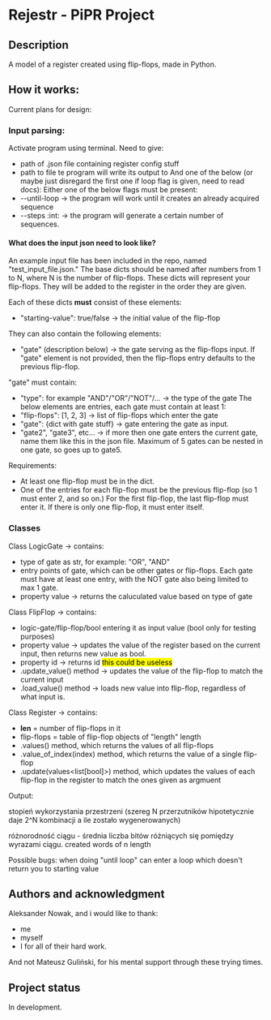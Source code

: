 # Rejestr - PiPR Project

## Description
A model of a register created using flip-flops, made in Python.

## How it works:
Current plans for design:

### Input parsing:

Activate program using terminal.
Need to give:
- path of .json file containing register config stuff
- path to file te program will write its output to
And one of the below (or maybe just disregard the first one if loop flag is given, need to read docs):
Either one of the below flags must be present:
- --until-loop -> the program will work until it creates an already acquired sequence
- --steps :int: -> the program will generate a certain number of sequences.


#### What does the input json need to look like?

An example input file has been included in the repo, named "test_input_file.json."
The base dicts should be named after numbers from 1 to N, where N is the number of flip-flops. These dicts will represent your flip-flops. They will be added to the register in the order they are given.

Each of these dicts <b>must</b> consist of these elements:
- "starting-value": true/false -> the initial value of the flip-flop

They can also contain the following elements:
- "gate" (description below) -> the gate serving as the flip-flops input.
If "gate" element is not provided, then the flip-flops entry defaults to the previous flip-flop.

"gate" must contain:
- "type": for example "AND"/"OR"/"NOT"/... -> the type of the gate
The below elements are entries, each gate must contain at least 1:
- "flip-flops": [1, 2, 3] -> list of flip-flops which enter the gate
- "gate": {dict with gate stuff} -> gate entering the gate as input.
- "gate2", "gate3", etc... -> if more then one gate enters the current gate, name them like this in the json file. Maximum of 5 gates can be nested in one gate, so goes up to gate5.

Requirements:
- At least one flip-flop must be in the dict.
- One of the entries for each flip-flop must be the previous flip-flop (so 1 must enter 2, and so on.) For the first flip-flop, the last flip-flop must enter it. If there is only one flip-flop, it must enter itself.


### Classes

Class LogicGate -> contains:
- type of gate as str, for example: "OR", "AND"
- entry points of gate, which can be other gates or flip-flops. Each gate must have at least one entry,
with the NOT gate also being limited to max 1 gate.
- property value -> returns the caluculated value based on type of gate

Class FlipFlop -> contains:
- logic-gate/flip-flop/bool entering it as input value (bool only for testing purposes)
- property value -> updates the value of the register based on the current input, then returns new value as bool.
- property id -> returns id <mark>this could be useless</mark>
- .update_value() method -> updates the value of the flip-flop to match the current input
- .load_value() method -> loads new value into flip-flop, regardless of what input is.

Class Register -> contains:
- __len__ = number of flip-flops in it
- flip-flops = table of flip-flop objects of "length" length
- .values() method, which returns the values of all flip-flops
- .value_of_index(index) method, which returns the value of a single flip-flop
- .update(values<list[bool]>) method, which updates the values of each flip-flop in the register to match the ones given as argmuent

Output:

stopień wykorzystania przestrzeni
(szereg N przerzutników hipotetycznie daje 2^N kombinacji a ile zostało wygenerowanych)

różnorodność ciągu - średnia liczba bitów różniących się pomiędzy wyrazami ciągu.
created words of n length

Possible bugs:
when doing "until loop" can enter a loop which doesn't return you to starting value

## Authors and acknowledgment
Aleksander Nowak, and i would like to thank:
- me
- myself
- I
for all of their hard work.

And not Mateusz Guliński, for his mental support through these trying times.

## Project status
In development.
